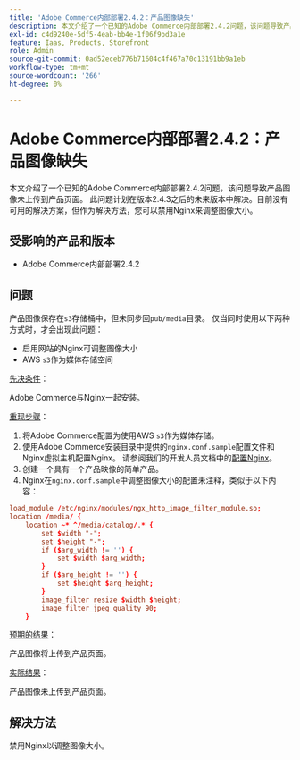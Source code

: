 ```yaml
---
title: 'Adobe Commerce内部部署2.4.2：产品图像缺失'
description: 本文介绍了一个已知的Adobe Commerce内部部署2.4.2问题，该问题导致产品图像未上传到产品页面。 此问题计划在版本2.4.3之后的未来版本中解决。目前没有可用的解决方案，但作为解决方法，您可以禁用Nginx来调整图像大小。
exl-id: c4d9240e-5df5-4eab-bb4e-1f06f9bd3a1e
feature: Iaas, Products, Storefront
role: Admin
source-git-commit: 0ad52eceb776b71604c4f467a70c13191bb9a1eb
workflow-type: tm+mt
source-wordcount: '266'
ht-degree: 0%

---
```


# Adobe Commerce内部部署2.4.2：产品图像缺失

本文介绍了一个已知的Adobe Commerce内部部署2.4.2问题，该问题导致产品图像未上传到产品页面。 此问题计划在版本2.4.3之后的未来版本中解决。目前没有可用的解决方案，但作为解决方法，您可以禁用Nginx来调整图像大小。

## 受影响的产品和版本

* Adobe Commerce内部部署2.4.2

## 问题

产品图像保存在`s3`存储桶中，但未同步回`pub/media`目录。 仅当同时使用以下两种方式时，才会出现此问题：

* 启用网站的Nginx可调整图像大小
* AWS `s3`作为媒体存储空间

<u>先决条件</u>：

Adobe Commerce与Nginx一起安装。

<u>重现步骤</u>：

1. 将Adobe Commerce配置为使用AWS `s3`作为媒体存储。
1. 使用Adobe Commerce安装目录中提供的`nginx.conf.sample`配置文件和Nginx虚拟主机配置Nginx。 请参阅我们的开发人员文档中的[配置Nginx](https://devdocs.magento.com/guides/v2.4/install-gde/prereq/nginx.html#configure-nginx-ubuntu)。
1. 创建一个具有一个产品映像的简单产品。
1. Nginx在`nginx.conf.sample`中调整图像大小的配置未注释，类似于以下内容：

```conf
load_module /etc/nginx/modules/ngx_http_image_filter_module.so;
location /media/ {
    location ~* ^/media/catalog/.* {
        set $width "-";
        set $height "-";
        if ($arg_width != '') {
            set $width $arg_width;
        }
        if ($arg_height != '') {
            set $height $arg_height;
        }
        image_filter resize $width $height;
        image_filter_jpeg_quality 90;
    }
```

<u>预期的结果</u>：

产品图像将上传到产品页面。

<u>实际结果</u>：

产品图像未上传到产品页面。

## 解决方法

禁用Nginx以调整图像大小。
